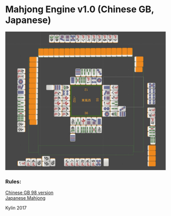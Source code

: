 # Mahjong Engine v1.0 (Chinese GB, Japanese)

![UI Layout](img/default.jpg)

### Rules:
[Chinese GB 98 version](https://en.wikipedia.org/wiki/Competition_Mahjong_scoring_rules) <br>
[Japanese Mahjong](https://en.wikipedia.org/wiki/Japanese_Mahjong)

Kylin 2017
